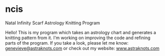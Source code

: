 # ncis
Natal Infinity Scarf Astrology Knitting Program

Hello!
This is my program which takes an astrology chart and generates a knitting pattern from it. I'm working on improving the code and refining parts of the program. If you take a look, please let me know: genevieve@astraknots.com or check out my website: www.astraknots.com
